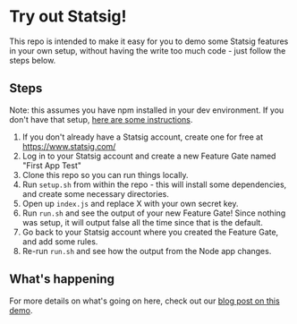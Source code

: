 # Try out Statsig!

This repo is intended to make it easy for you to demo some Statsig features in your own setup, without having the write too much code - just follow the steps below.

## Steps
Note: this assumes you have npm installed in your dev environment. If you don't have that setup, [here are some instructions](https://docs.npmjs.com/downloading-and-installing-node-js-and-npm).

1. If you don't already have a Statsig account, create one for free at https://www.statsig.com/
2. Log in to your Statsig account and create a new Feature Gate named "First App Test"
3. Clone this repo so you can run things locally.
4. Run `setup.sh` from within the repo - this will install some dependencies, and create some necessary directories.
5. Open up `index.js` and replace X with your own secret key.
6. Run `run.sh` and see the output of your new Feature Gate! Since nothing was setup, it will output false all the time since that is the default.
7. Go back to your Statsig account where you created the Feature Gate, and add some rules.
8. Re-run `run.sh` and see how the output from the Node app changes.

## What's happening
For more details on what's going on here, check out our [blog post on this demo](https://blog.statsig.com/demo-a-simple-node-js-app-with-feature-flags-88b05eda7447).
